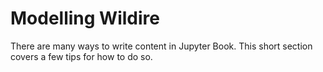 Modelling Wildire
=======================

There are many ways to write content in Jupyter Book. This short section
covers a few tips for how to do so.